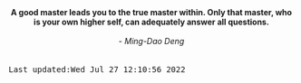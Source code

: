 
<div align="center"><b><span>A good master leads you to the true master within. Only that master, who is your own higher self, can adequately answer all questions.</span></b><br><br><i> - Ming-Dao Deng</i></div>
<br><br><kbd>Last updated:Wed Jul 27 12:10:56 2022</kbd>